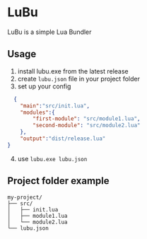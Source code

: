 # LuBu
LuBu is a simple Lua Bundler

## Usage
1. install lubu.exe from the latest release
2. create `lubu.json` file in your project folder
3. set up your config
```json
  {
    "main":"src/init.lua",
    "modules":{
        "first-module": "src/module1.lua",
        "second-module": "src/module2.lua"
    },
    "output":"dist/release.lua"
}
```
4. use `lubu.exe lubu.json`

## Project folder example
```
my-project/
├── src/
│   ├── init.lua
│   ├── module1.lua
│   └── module2.lua
└── lubu.json
```
